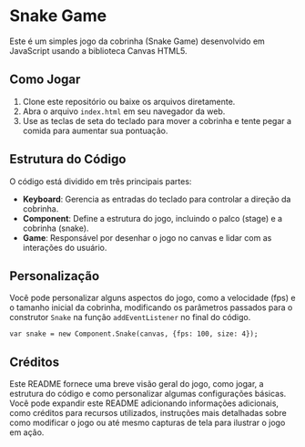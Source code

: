 # Snake Game

Este é um simples jogo da cobrinha (Snake Game) desenvolvido em JavaScript usando a biblioteca Canvas HTML5.

## Como Jogar

1. Clone este repositório ou baixe os arquivos diretamente.
2. Abra o arquivo `index.html` em seu navegador da web.
3. Use as teclas de seta do teclado para mover a cobrinha e tente pegar a comida para aumentar sua pontuação.

## Estrutura do Código

O código está dividido em três principais partes:

- **Keyboard**: Gerencia as entradas do teclado para controlar a direção da cobrinha.
- **Component**: Define a estrutura do jogo, incluindo o palco (stage) e a cobrinha (snake).
- **Game**: Responsável por desenhar o jogo no canvas e lidar com as interações do usuário.

## Personalização

Você pode personalizar alguns aspectos do jogo, como a velocidade (fps) e o tamanho inicial da cobrinha, modificando os parâmetros passados para o construtor `Snake` na função `addEventListener` no final do código.


```var snake = new Component.Snake(canvas, {fps: 100, size: 4});```



## Créditos

Este README fornece uma breve visão geral do jogo, como jogar, a estrutura do código e como personalizar algumas configurações básicas. Você pode expandir este README adicionando informações adicionais, como créditos para recursos utilizados, instruções mais detalhadas sobre como modificar o jogo ou até mesmo capturas de tela para ilustrar o jogo em ação.
